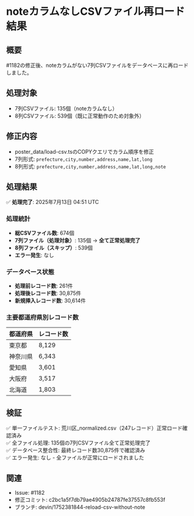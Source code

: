 # noteカラムなしCSVファイル再ロード結果

## 概要
#1182の修正後、noteカラムがない7列CSVファイルをデータベースに再ロードしました。

## 処理対象
- 7列CSVファイル: 135個（noteカラムなし）
- 8列CSVファイル: 539個（既に正常動作のため対象外）

## 修正内容
- poster_data/load-csv.tsのCOPYクエリでカラム順序を修正
- 7列形式: `prefecture,city,number,address,name,lat,long`
- 8列形式: `prefecture,city,number,address,name,lat,long,note`

## 処理結果
✅ **処理完了**: 2025年7月13日 04:51 UTC

### 処理統計
- **総CSVファイル数**: 674個
- **7列ファイル（処理対象）**: 135個 → **全て正常処理完了**
- **8列ファイル（スキップ）**: 539個
- **エラー発生**: なし

### データベース状態
- **処理前レコード数**: 261件
- **処理後レコード数**: 30,875件
- **新規挿入レコード数**: 30,614件

### 主要都道府県別レコード数
| 都道府県 | レコード数 |
|----------|------------|
| 東京都   | 8,129      |
| 神奈川県 | 6,343      |
| 愛知県   | 3,601      |
| 大阪府   | 3,517      |
| 北海道   | 1,803      |

## 検証
✅ 単一ファイルテスト: 荒川区_normalized.csv（247レコード）正常ロード確認済み  
✅ 全ファイル処理: 135個の7列CSVファイル全て正常処理完了  
✅ データベース整合性: 最終レコード数30,875件で確認済み  
✅ エラー発生: なし - 全ファイルが正常にロードされました

## 関連
- Issue: #1182
- 修正コミット: c2bc1a5f7db79ae4905b24787fe37557c8fb553f
- ブランチ: devin/1752381844-reload-csv-without-note

